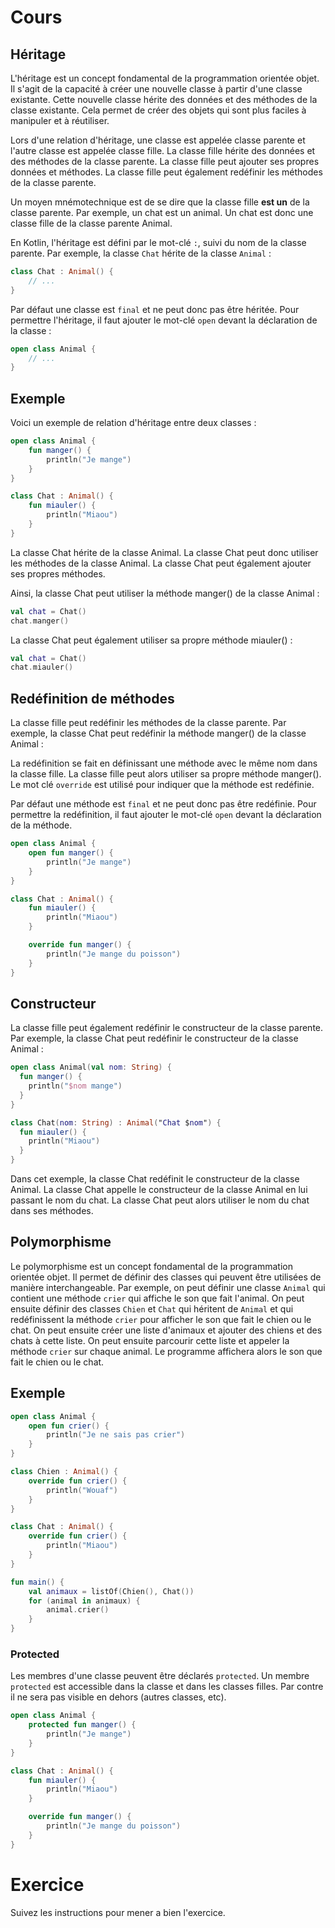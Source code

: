 # Cours

## Héritage

L'héritage est un concept fondamental de la programmation orientée objet. Il s'agit de la capacité à créer une nouvelle classe à partir d'une classe existante. Cette nouvelle classe hérite des données et des méthodes de la classe existante. Cela permet de créer des objets qui sont plus faciles à manipuler et à réutiliser.

Lors d'une relation d'héritage, une classe est appelée classe parente et l'autre classe est appelée classe fille. La classe fille hérite des données et des méthodes de la classe parente. La classe fille peut ajouter ses propres données et méthodes. La classe fille peut également redéfinir les méthodes de la classe parente.

Un moyen mnémotechnique est de se dire que la classe fille **est un** de la classe parente. Par exemple, un chat est un animal. Un chat est donc une classe fille de la classe parente Animal.

En Kotlin, l'héritage est défini par le mot-clé `:`, suivi du nom de la classe parente. Par exemple, la classe `Chat` hérite de la classe `Animal` :

```kotlin
class Chat : Animal() {
    // ...
}
```

Par défaut une classe est `final` et ne peut donc pas être héritée. Pour permettre l'héritage, il faut ajouter le mot-clé `open` devant la déclaration de la classe :

```kotlin
open class Animal {
    // ...
}
```

## Exemple

Voici un exemple de relation d'héritage entre deux classes :

```kotlin
open class Animal {
    fun manger() {
        println("Je mange")
    }
}

class Chat : Animal() {
    fun miauler() {
        println("Miaou")
    }
}
```

La classe Chat hérite de la classe Animal. La classe Chat peut donc utiliser les méthodes de la classe Animal. La classe Chat peut également ajouter ses propres méthodes.

Ainsi, la classe Chat peut utiliser la méthode manger() de la classe Animal :

```kotlin
val chat = Chat()
chat.manger()
```

La classe Chat peut également utiliser sa propre méthode miauler() :

```kotlin
val chat = Chat()
chat.miauler()
```

## Redéfinition de méthodes

La classe fille peut redéfinir les méthodes de la classe parente. Par exemple, la classe Chat peut redéfinir la méthode manger() de la classe Animal :

La redéfinition se fait en définissant une méthode avec le même nom dans la classe fille. La classe fille peut alors utiliser sa propre méthode manger(). Le mot clé `override` est utilisé pour indiquer que la méthode est redéfinie.

Par défaut une méthode est `final` et ne peut donc pas être redéfinie. Pour permettre la redéfinition, il faut ajouter le mot-clé `open` devant la déclaration de la méthode.

```kotlin
open class Animal {
    open fun manger() {
        println("Je mange")
    }
}

class Chat : Animal() {
    fun miauler() {
        println("Miaou")
    }

    override fun manger() {
        println("Je mange du poisson")
    }
}
```

## Constructeur

La classe fille peut également redéfinir le constructeur de la classe parente. Par exemple, la classe Chat peut redéfinir le constructeur de la classe Animal :

```kotlin
open class Animal(val nom: String) {
  fun manger() {
    println("$nom mange")
  }
}

class Chat(nom: String) : Animal("Chat $nom") {
  fun miauler() {
    println("Miaou")
  }
}
```

Dans cet exemple, la classe Chat redéfinit le constructeur de la classe Animal. La classe Chat appelle le constructeur de la classe Animal en lui passant le nom du chat. La classe Chat peut alors utiliser le nom du chat dans ses méthodes.

## Polymorphisme

Le polymorphisme est un concept fondamental de la programmation orientée objet. Il permet de définir des classes qui peuvent être utilisées de manière interchangeable. Par exemple, on peut définir une classe `Animal` qui contient une méthode `crier` qui affiche le son que fait l'animal. On peut ensuite définir des classes `Chien` et `Chat` qui héritent de `Animal` et qui redéfinissent la méthode `crier` pour afficher le son que fait le chien ou le chat. On peut ensuite créer une liste d'animaux et ajouter des chiens et des chats à cette liste. On peut ensuite parcourir cette liste et appeler la méthode `crier` sur chaque animal. Le programme affichera alors le son que fait le chien ou le chat.

## Exemple

```kotlin
open class Animal {
    open fun crier() {
        println("Je ne sais pas crier")
    }
}

class Chien : Animal() {
    override fun crier() {
        println("Wouaf")
    }
}

class Chat : Animal() {
    override fun crier() {
        println("Miaou")
    }
}

fun main() {
    val animaux = listOf(Chien(), Chat())
    for (animal in animaux) {
        animal.crier()
    }
}
```

### Protected

Les membres d'une classe peuvent être déclarés `protected`. Un membre `protected` est accessible dans la classe et dans les classes filles. Par contre il ne sera pas visible en dehors (autres classes, etc).

```kotlin
open class Animal {
    protected fun manger() {
        println("Je mange")
    }
}

class Chat : Animal() {
    fun miauler() {
        println("Miaou")
    }

    override fun manger() {
        println("Je mange du poisson")
    }
}
```

# Exercice

Suivez les instructions pour mener a bien l'exercice.


